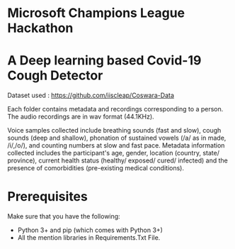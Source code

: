 # Microsoft Champions League Hackathon

# A Deep learning based Covid-19 Cough Detector

Dataset used : https://github.com/iiscleap/Coswara-Data 

Each folder contains metadata and recordings corresponding to a person. The audio recordings are in wav format (44.1KHz).

Voice samples collected include breathing sounds (fast and slow), cough sounds (deep and shallow), phonation of sustained vowels (/a/ as in made, /i/,/o/), and counting numbers at slow and fast pace. Metadata information collected includes the participant's age, gender, location (country, state/ province), current health status (healthy/ exposed/ cured/ infected) and the presence of comorbidities (pre-existing medical conditions).

# Prerequisites

Make sure that you have the following:

* Python 3+ and pip (which comes with Python 3+)
* All the mention libraries in Requirements.Txt File.

